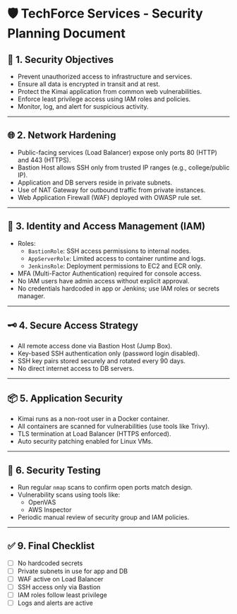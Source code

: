 
# 🛡️ TechForce Services - Security Planning Document

## 🔐 1. Security Objectives
- Prevent unauthorized access to infrastructure and services.
- Ensure all data is encrypted in transit and at rest.
- Protect the Kimai application from common web vulnerabilities.
- Enforce least privilege access using IAM roles and policies.
- Monitor, log, and alert for suspicious activity.

---

## 🌐 2. Network Hardening
- Public-facing services (Load Balancer) expose only ports 80 (HTTP) and 443 (HTTPS).
- Bastion Host allows SSH only from trusted IP ranges (e.g., college/public IP).
- Application and DB servers reside in private subnets.
- Use of NAT Gateway for outbound traffic from private instances.
- Web Application Firewall (WAF) deployed with OWASP rule set.

---

## 🔑 3. Identity and Access Management (IAM)
- Roles:
  - `BastionRole`: SSH access permissions to internal nodes.
  - `AppServerRole`: Limited access to container runtime and logs.
  - `JenkinsRole`: Deployment permissions to EC2 and ECR only.
- MFA (Multi-Factor Authentication) required for console access.
- No IAM users have admin access without explicit approval.
- No credentials hardcoded in app or Jenkins; use IAM roles or secrets manager.

---

## 🗝️ 4. Secure Access Strategy
- All remote access done via Bastion Host (Jump Box).
- Key-based SSH authentication only (password login disabled).
- SSH key pairs stored securely and rotated every 90 days.
- No direct internet access to DB servers.

---

## 📦 5. Application Security
- Kimai runs as a non-root user in a Docker container.
- All containers are scanned for vulnerabilities (use tools like Trivy).
- TLS termination at Load Balancer (HTTPS enforced).
- Auto security patching enabled for Linux VMs.
---

## 🧪 6. Security Testing
- Run regular `nmap` scans to confirm open ports match design.
- Vulnerability scans using tools like:
  - OpenVAS
  - AWS Inspector
- Periodic manual review of security group and IAM policies.

---

## ✅ 9. Final Checklist
- [ ] No hardcoded secrets
- [ ] Private subnets in use for app and DB
- [ ] WAF active on Load Balancer
- [ ] SSH access only via Bastion
- [ ] IAM roles follow least privilege
- [ ] Logs and alerts are active
